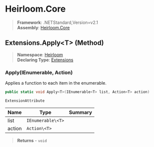 # Heirloom.Core

> **Framework**: .NETStandard,Version=v2.1  
> **Assembly**: [Heirloom.Core][0]

## Extensions.Apply\<T> (Method)

> **Namespace**: [Heirloom][0]  
> **Declaring Type**: [Extensions][1]

### Apply<T>(IEnumerable<T>, Action<T>)

Applies a function to each item in the enumerable.

```cs
public static void Apply<T>(IEnumerable<T> list, Action<T> action)
```

`ExtensionAttribute`

| Name   | Type              | Summary |
|--------|-------------------|---------|
| list   | `IEnumerable\<T>` |         |
| action | `Action\<T>`      |         |

> **Returns** - `void`

[0]: ../../../Heirloom.Core.md
[1]: ../Extensions.md
